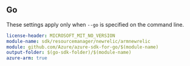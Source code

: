 ## Go

These settings apply only when `--go` is specified on the command line.

```yaml $(go) && $(track2)
license-header: MICROSOFT_MIT_NO_VERSION
module-name: sdk/resourcemanager/newrelic/armnewrelic
module: github.com/Azure/azure-sdk-for-go/$(module-name)
output-folder: $(go-sdk-folder)/$(module-name)
azure-arm: true
```
